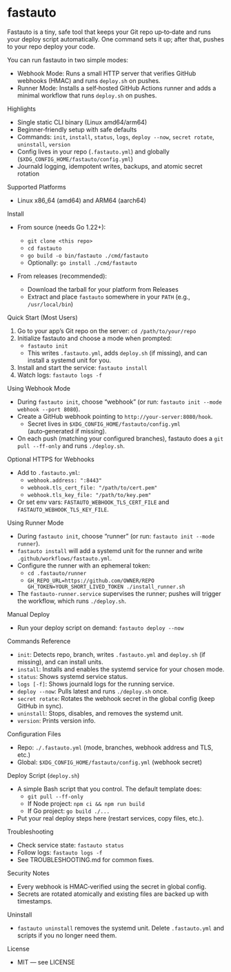 fastauto
=========

Fastauto is a tiny, safe tool that keeps your Git repo up‑to‑date and runs your deploy script automatically. One command sets it up; after that, pushes to your repo deploy your code.

You can run fastauto in two simple modes:
- Webhook Mode: Runs a small HTTP server that verifies GitHub webhooks (HMAC) and runs `deploy.sh` on pushes.
- Runner Mode: Installs a self‑hosted GitHub Actions runner and adds a minimal workflow that runs `deploy.sh` on pushes.

Highlights
- Single static CLI binary (Linux amd64/arm64)
- Beginner‑friendly setup with safe defaults
- Commands: `init`, `install`, `status`, `logs`, `deploy --now`, `secret rotate`, `uninstall`, `version`
- Config lives in your repo (`.fastauto.yml`) and globally (`$XDG_CONFIG_HOME/fastauto/config.yml`)
- Journald logging, idempotent writes, backups, and atomic secret rotation

Supported Platforms
- Linux x86_64 (amd64) and ARM64 (aarch64)

Install
- From source (needs Go 1.22+):
  - `git clone <this repo>`
  - `cd fastauto`
  - `go build -o bin/fastauto ./cmd/fastauto`
  - Optionally: `go install ./cmd/fastauto`

- From releases (recommended):
  - Download the tarball for your platform from Releases
  - Extract and place `fastauto` somewhere in your `PATH` (e.g., `/usr/local/bin`)

Quick Start (Most Users)
1) Go to your app’s Git repo on the server: `cd /path/to/your/repo`
2) Initialize fastauto and choose a mode when prompted:
   - `fastauto init`
   - This writes `.fastauto.yml`, adds `deploy.sh` (if missing), and can install a systemd unit for you.
3) Install and start the service: `fastauto install`
4) Watch logs: `fastauto logs -f`

Using Webhook Mode
- During `fastauto init`, choose “webhook” (or run: `fastauto init --mode webhook --port 8080`).
- Create a GitHub webhook pointing to `http://your-server:8080/hook`.
  - Secret lives in `$XDG_CONFIG_HOME/fastauto/config.yml` (auto‑generated if missing).
- On each push (matching your configured branches), fastauto does a `git pull --ff-only` and runs `./deploy.sh`.

Optional HTTPS for Webhooks
- Add to `.fastauto.yml`:
  - `webhook.address: ":8443"`
  - `webhook.tls_cert_file: "/path/to/cert.pem"`
  - `webhook.tls_key_file: "/path/to/key.pem"`
- Or set env vars: `FASTAUTO_WEBHOOK_TLS_CERT_FILE` and `FASTAUTO_WEBHOOK_TLS_KEY_FILE`.

Using Runner Mode
- During `fastauto init`, choose “runner” (or run: `fastauto init --mode runner`).
- `fastauto install` will add a systemd unit for the runner and write `.github/workflows/fastauto.yml`.
- Configure the runner with an ephemeral token:
  - `cd .fastauto/runner`
  - `GH_REPO_URL=https://github.com/OWNER/REPO GH_TOKEN=YOUR_SHORT_LIVED_TOKEN ./install_runner.sh`
- The `fastauto-runner.service` supervises the runner; pushes will trigger the workflow, which runs `./deploy.sh`.

Manual Deploy
- Run your deploy script on demand: `fastauto deploy --now`

Commands Reference
- `init`: Detects repo, branch, writes `.fastauto.yml` and `deploy.sh` (if missing), and can install units.
- `install`: Installs and enables the systemd service for your chosen mode.
- `status`: Shows systemd service status.
- `logs [-f]`: Shows journald logs for the running service.
- `deploy --now`: Pulls latest and runs `./deploy.sh` once.
- `secret rotate`: Rotates the webhook secret in the global config (keep GitHub in sync).
- `uninstall`: Stops, disables, and removes the systemd unit.
- `version`: Prints version info.

Configuration Files
- Repo: `./.fastauto.yml` (mode, branches, webhook address and TLS, etc.)
- Global: `$XDG_CONFIG_HOME/fastauto/config.yml` (webhook secret)

Deploy Script (`deploy.sh`)
- A simple Bash script that you control. The default template does:
  - `git pull --ff-only`
  - If Node project: `npm ci && npm run build`
  - If Go project: `go build ./...`
- Put your real deploy steps here (restart services, copy files, etc.).

Troubleshooting
- Check service state: `fastauto status`
- Follow logs: `fastauto logs -f`
- See TROUBLESHOOTING.md for common fixes.

Security Notes
- Every webhook is HMAC‑verified using the secret in global config.
- Secrets are rotated atomically and existing files are backed up with timestamps.

Uninstall
- `fastauto uninstall` removes the systemd unit. Delete `.fastauto.yml` and scripts if you no longer need them.

License
- MIT — see LICENSE

